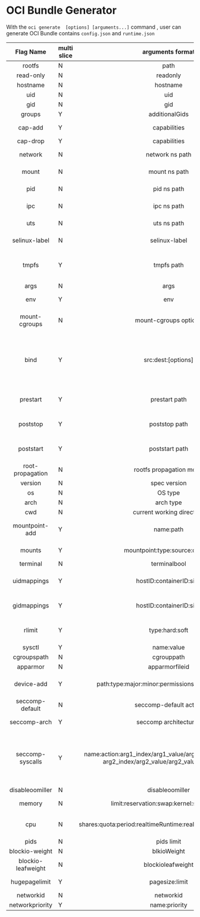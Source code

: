 OCI Bundle Generator
========================

With the `oci generate  [options] [arguments...]`  command , user can generate OCI Bundle contains `config.json` and `runtime.json` 



|   Flag Name   | multi slice | arguments format | example command (ommit oci generator) | example output (json segment)                     |
|:-------------:|-------------|:----------------:|:--------------------------------------|:-------------------------------------------------:|
| rootfs        | N           | path             | --path /rootfs                        | root: {"path": "/rootfs"}                         |
| read-only     | N           | readonly         | --readonly true                       | "root": {"readonly": true                         |
| hostname      | N           | hostname         | --hostname opencontainer              | "hostname": er",                                  |
| uid           | N           | uid              | --uid 0                               | "user": {"uid": 0,                                |
| gid           | N           | gid              | --gid 0                               | "user": {"gid": 0,                                |
| groups        | Y           | additionalGids   | --groups 5 --groups 6                 | "user": {"additionalGids": [5, 6]                 |
| cap-add       | Y           | capabilities     | --cap-add MKNOD --cap-add CHOWN       | "capabilities": ["CAP_MKNOD","CAP_CHOWN",         |
| cap-drop      | Y           | capabilities     | --cap-drop MKNOD                      | "capabilities": ["CAP_CHOWN",                     |
| network       | N           | network ns path  | --network /test                       | "namespaces": [,{,"type": "network",,"path": "/test",},   |
| mount         | N           | mount ns path    | --mount /test                         | "namespaces": [,{,"type": "mount ",,"path": "/test",},   |
| pid           | N           | pid ns path      | --pid /test                           | "namespaces": [,{,"type": "pid",,"path": "/test",},   |
| ipc           | N           | ipc ns path      | --ipc /test                           | "namespaces": [,{,"type": "ipc",,"path": "/test",},   |
| uts           | N           | uts ns path      | --uts /test                           | "namespaces": [,{,"type": "uts",,"path": "/test",},   |
| selinux-label | N           | selinux-label    | --selinux-label  system_u:system_r:svirt_lxc_net_t:s0  | "selinuxProcessLabel": "system_u:system_r:svirt_lxc_net_t:s0", | 
| tmpfs              | Y           | tmpfs path                                                                                           | --tmpfs /fs/tmp1                                                               | "mounts": [{,"name": "tmp1tmpfs",,"path": "/fs/tmp1",},"tmp1tmpfs": {,"type": "tmpfs",,"source": "tmpfs",,"options": [,"nosuid",,"nodev",,"mode=755",],}                                                                                                                       |
| args               | N           | args                                                                                                 | --args /bin/bash                                                               | "args": ["/bin/bash",],                                                                                                                                                                                                                                                        |
| env                | Y           | env                                                                                                  | --env PATH=/usr/local/sbin --env TERM=xterm                                    | "env": [,"PATH=/usr/local/sbin","TERM=xterm",],                                                                                                                                                                                                                                |
| mount-cgroups      | N           | mount-cgroups options                                                                                | --mount-cgroups ro                                                             | "cgroup": {,"type": "cgroup",,"source": "cgroup",,"options": [,"nosuid",,"noexec",,"nodev",,"relatime",,"ro",]                                                                                                                                                                 |
| bind               | Y           | src:dest:[options]                                                                                   | --bind /home:/con --bind /home1:/con1:"ro","nosuid"                            | "mounts": [,{,"name": "homebind",,"path": "/con",},,{,"name": "home1bind",,"path": "/con1",}      "mounts": {"home1bind": {,"type": "bind","source": "/home1","options": [,"bind","ro,nosuid",],},"homebind": {,"type": "bind","source": "/home","options": [,"bind","ro",],}, |
| prestart           | Y           | prestart path                                                                                        | --prestart /bin/ls:-a --prestart /bin/ll                                       | "hooks": {,"prestart": [,{,"path": "/bin/ls",,"args": [,"-a",],,"env": null,},,{,"path": "/bin/ll",,"args": [],,"env": null,},],                                                                                                                                               |
| poststop           | Y           | poststop path                                                                                        | --poststop /bin/ls:-a --poststop /bin/ll                                       | "hooks": {,"poststop": [,{,"path": "/bin/ls",,"args": [,"-a",],,"env": null,},,{,"path": "/bin/ll",,"args": [],,"env": null,},],                                                                                                                                               |
| poststart          | Y           | poststart path                                                                                       | --poststart /bin/ls:-a --poststart /bin/ll                                     | "hooks": {,"poststart": [,{,"path": "/bin/ls",,"args": [,"-a",],,"env": null,},,{,"path": "/bin/ll",,"args": [],,"env": null,},],                                                                                                                                              |
| root-propagation   | N           | rootfs propagation mode                                                                              | --root-propagation slave                                                       | "rootfsPropagation": "slave"                                                                                                                                                                                                                                                   |
| version            | N           | spec version                                                                                         | --version 0.2.0                                                                | "version": "0.2.0"                                                                                                                                                                                                                                                             |
| os                 | N           | OS type                                                                                              | --os linux                                                                     | "platform": {,"os": "linux",                                                                                                                                                                                                                                                   |
| arch               | N           | arch type                                                                                            | --arch amd64                                                                   | "platform": {,"os": "linux",,"arch": "amd64"                                                                                                                                                                                                                                   |
| cwd                | N           | current working directory                                                                            | --cwd /                                                                        | "cwd": "/"                                                                                                                                                                                                                                                                     |
| mountpoint-add     | Y           | name:path                                                                                            | --mount-add tname:/tpath --mount-add tname1:/tpath1                            | "mounts": [,{,"name": "tname",,"path": "/tpath",},,{,"name": "tname1",,"path": "/tpath1",}                                                                                                                                                                                     |
| mounts             | Y           | mountpoint:type:source:options                                                                       | --mounts tname:tmpfs:tmpfs:"ro"                                                | "mounts": {,"tname": {,"type": "tmpfs",,"source": "tmpfs",,"options": [,"ro",],}                                                                                                                                                                                               |
| terminal           | N           | terminalbool                                                                                         | --terminal true                                                                | "process": {,"terminal": true,                                                                                                                                                                                                                                                 |
| uidmappings        | Y           | hostID:containerID:size                                                                              | --uidmappings 0:0:10--uidmappings 0:1:8                                        | "linux": {,"uidMappings": [,{,"hostID": 0,,"containerID": 0,,"size": 10,},,{,"hostID": 0,,"containerID": 1,,"size": 8,},],                                                                                                                                                     |
| gidmappings        | Y           | hostID:containerID:size                                                                              | --gidmappings 1:1:10--gidmappings 0:0:8                                        | "linux": {,"gidMappings": [,{,"hostID": 1,,"containerID": 1,,"size": 10,},,{,"hostID": 0,,"containerID": 0,,"size": 8,},],                                                                                                                                                     |
| rlimit             | Y           | type:hard:soft                                                                                       | --rlimits RLIMIT_NOFILE:1024:2048                                              | "linux": {,"rlimits": [,{,"type": "RLIMIT_NOFILE","hard": 1024,,"soft": 2048,},],                                                                                                                                                                                              |
| sysctl             | Y           | name:value                                                                                           | --sysctl net.ipv4.ip_forward:1                                                 | "sysctl": {,"net.ipv4.ip_forward": "1",},                                                                                                                                                                                                                                      |
| cgroupspath        | N           | cgrouppath                                                                                           | --cgroupspath /sys/fs/cgroup                                                   | "cgroupsPath": "/sys/fs/cgroup",                                                                                                                                                                                                                                               |
| apparmor           | N           | apparmorfileid                                                                                       | --apparmor acme_secure_profile                                                 | "apparmorProfile": "acme_secure_profile",                                                                                                                                                                                                                                      |
| device-add         | Y           | path:type:major:minor:permissions:filemode:uid:gid                                                   | --device-add /device/test:99:1:3:rwm:438:0:0                                   | "devices": [,{,"path": "/dev/test",,"type": 99,,"major": 1,,"minor": 3,,"permissions": "rwm",,"fileMode": 438,,"uid": 0,,"gid": 0,},                                                                                                                                           |
| seccomp-default    | N           | seccomp-default action                                                                               | --seccomp-default SCMP_ACT_KILL                                                | "seccomp": {,"defaultAction": "SCMP_ACT_KILL",                                                                                                                                                                                                                                 |
| seccomp-arch       | Y           | seccomp architectures                                                                                | --seccomp-arch SCMP_ARCH_X86                                                   | "seccomp": {,"architectures": [,"SCMP_ARCH_X86",],                                                                                                                                                                                                                             |
| seccomp-syscalls   | Y           | name:action:arg1_index/arg1_value/arg1_valuetwo/arg_1op, arg2_index/arg2_value/arg2_valuetwo/arg_2op | --seccomp-syscalls  getcwd:SCMP_ACT_ERRNO:1/1/2/SCMP_CMP_GE,3/3/3/SCMP_CMP_GT  | "seccomp": {,"syscalls": [,{,"name": "getcwd",,"action": "SCMP_ACT_ERRNO",,"args": [,{,"index": 1,,"value": 1,,"valueTwo": 2,,"op": "SCMP_CMP_GE",},,{,"index": 3,,"value": 3,,"valueTwo": 3,,"op": "SCMP_CMP_GT",},],},],},                                                   |
| disableoomiller    | N           | disableoomiller                                                                                      | --disableoomiller true                                                         | "resources": {,"disableOOMKiller": true,                                                                                                                                                                                                                                       |
| memory             | N           | limit:reservation:swap:kernel:swappiness                                                             | --memory 0:0:0:0:-1                                                            | "memory": {,"limit": 0,,"reservation": 0,,"swap": 0,,"kernel": 0,,"swappiness": -1,},                                                                                                                                                                                          |
| cpu                | N           | shares:quota:period:realtimeRuntime:realtimePeriod:cpus:mems                                         | --cpu 0:0:0:0:0::                                                              | "cpu": {,"shares": 0,,"quota": 0,,"period": 0,,"realtimeRuntime": 0,,"realtimePeriod": 0,,"cpus": "",,"mems": "",},                                                                                                                                                            |
| pids               | N           | pids limit                                                                                           | --pids 2                                                                       | "pids": {,"limit": 2,},                                                                                                                                                                                                                                                        |
| blockio-weight     | N           | blkioWeight                                                                                          | --blockio-weight 3                                                             | "blockIO": {,"blkioWeight": 3,                                                                                                                                                                                                                                                 |
| blockio-leafweight | N           | blockioleafweight                                                                                    | --blockio-leafweight 2                                                         | "blockIO": {,"blkioLeafWeight": 0,                                                                                                                                                                                                                                             |
| hugepagelimit      | Y           | pagesize:limit                                                                                       | --hugepagelimit 4MB:204800                                                     | "hugepageLimits": [,{,"pageSize": "4MB",,"limit": 204800,},],                                                                                                                                                                                                                  |
| networkid          | N           | networkid                                                                                            | --networkid ClassId                                                            | "network": {,"classId": "ClassId",                                                                                                                                                                                                                                             |
| networkpriority    | Y           | name:priority                                                                                        | --networkpriority eth0:500                                                     |                                                                                                                                                                                                                                                                                |